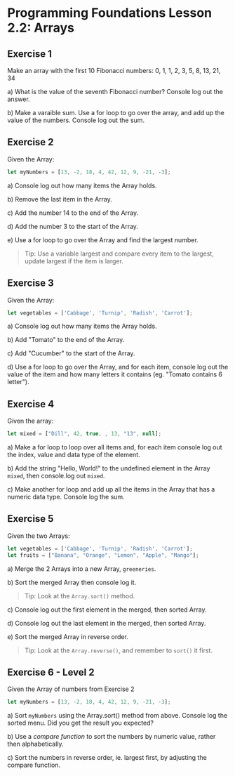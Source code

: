 # Programming Foundations Lesson 2.2: Arrays

## Exercise 1

Make an array with the first 10 Fibonacci numbers: 0, 1, 1, 2, 3, 5, 8, 13, 21, 34

a) What is the value of the seventh Fibonacci number? Console log out the answer.

b) Make a varaible sum. Use a for loop to go over the array, and add up the value of the numbers. Console log out the sum.

## Exercise 2

Given the Array:

```js
let myNumbers = [13, -2, 18, 4, 42, 12, 9, -21, -3];
```

a) Console log out how many items the Array holds.

b) Remove the last item in the Array.

c) Add the number 14 to the end of the Array.

d) Add the number 3 to the start of the Array.

e) Use a for loop to go over the Array and find the largest number.

> Tip: Use a variable largest and compare every item to the largest, update largest if the item is larger.

## Exercise 3

Given the Array: 

```js
let vegetables = ['Cabbage', 'Turnip', 'Radish', 'Carrot'];
```

a) Console log out how many items the Array holds.

b) Add "Tomato" to the end of the Array.

c) Add "Cucumber" to the start of the Array.

d) Use a for loop to go over the Array, and for each item, console log out the value of the item and how many letters it contains (eg. "Tomato contains 6 letter").

## Exercise 4

Given the array:

```js
let mixed = ["Dill", 42, true, , 13, "13", null];
```

a) Make a for loop to loop over all items and, for each item console log out the index, value and data type of the element.

b) Add the string "Hello, World!" to the undefined element in the Array `mixed`, then console.log out `mixed`.

c) Make another for loop and add up all the items in the Array that has a numeric data type. Console log the sum.

## Exercise 5

Given the two Arrays:

```js
let vegetables = ['Cabbage', 'Turnip', 'Radish', 'Carrot'];
let fruits = ["Banana", "Orange", "Lemon", "Apple", "Mango"];
```

a) Merge the 2 Arrays into a new Array, `greeneries`.

b) Sort the merged Array then console log it.

> Tip: Look at the `Array.sort()` method.

c) Console log out the first element in the merged, then sorted Array.

d) Console log out the last element in the merged, then sorted Array.

e) Sort the merged Array in reverse order.

> Tip: Look at the `Array.reverse()`, and remember to `sort()` it first.

## Exercise 6 - Level 2

Given the Array of numbers from Exercise 2

```js
let myNumbers = [13, -2, 18, 4, 42, 12, 9, -21, -3];
```

a) Sort `myNumbers` using the Array.sort() method from above. Console log the sorted menu. Did you get the result you expected?

b) Use a *compare function* to sort the numbers by numeric value, rather then alphabetically.

c) Sort the numbers in reverse order, ie. largest first, by adjusting the compare function.
